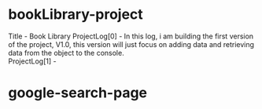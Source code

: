 # bookLibrary-project
Title - Book Library
ProjectLog[0] - In this log, i am building the first version of the project, V1.0, this version will just focus on adding data and retrieving data from the object to the console. <br/>
ProjectLog[1] - 

# google-search-page
